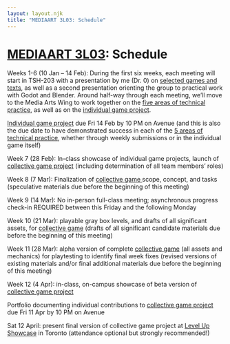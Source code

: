 ```yaml
---
layout: layout.njk
title: "MEDIAART 3L03: Schedule"
---
```


# [MEDIAART 3L03](../outline/index.html): Schedule

Weeks 1-6 (10 Jan – 14 Feb): During the first six weeks, each meeting will start in TSH-203 with a presentation by me (Dr. 0) on <a href="../games-and-texts/index.html">selected games and texts</a>, as well as a second presentation orienting the group to practical work with Godot and Blender. Around half-way through each meeting, we’ll move to the Media Arts Wing to work together on the <a href="../technical-practice/index.html">five areas of technical practice</a>, as well as on the <a href="../individual-game/index.html">individual game project</a>. 

<a href="../individual-game/index.html">Individual game project</a> due Fri 14 Feb by 10 PM on Avenue (and this is also the due date to have demonstrated success in each of the <a href="../technical-practice/index.html">5 areas of technical practice</a>, whether through weekly submissions or in the individual game itself) 

Week 7 (28 Feb): In-class showcase of individual game projects, launch of <a href="../collective-game/index.html">collective game project</a> (including determination of all team members’ roles) 

Week 8 (7 Mar): Finalization of <a href="../collective-game/index.html">collective game </a> scope, concept, and tasks (speculative materials due before the beginning of this meeting) 

Week 9 (14 Mar): No in-person full-class meeting; asynchronous progress check-in REQUIRED between this Friday and the following Monday 

Week 10 (21 Mar): playable gray box levels, and drafts of all significant assets, for <a href="../collective-game/index.html">collective game</a> (drafts of all significant candidate materials due before the beginning of this meeting) 

Week 11 (28 Mar): alpha version of complete <a href="../collective-game/index.html">collective game</a> (all assets and mechanics) for playtesting to identify final week fixes (revised versions of existing materials and/or final additional materials due before the beginning of this meeting) 

Week 12 (4 Apr): in-class, on-campus showcase of beta version of <a href="../collective-game/index.html">collective game project</a>

Portfolio documenting individual contributions to <a href="../collective-game/index.html">collective game project</a> due Fri 11 Apr by 10 PM on Avenue 

Sat 12 April: present final version of collective game project at [Level Up Showcase](https://levelupshowcase.com/) in Toronto (attendance optional but strongly recommended!)